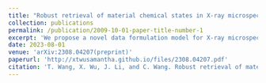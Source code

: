 ```yaml
---
title: "Robust retrieval of material chemical states in X-ray microspectroscopy(Preprint)"
collection: publications
permalink: /publication/2009-10-01-paper-title-number-1
excerpt: 'We propose a novel data formulation model for X-ray microspectroscopy and develop a dedicated unmixing framework to solve this problem, which is robust to noise and spectral variability. Moreover, this framework is not limited to the analysis of two-state material chemistry, making it an effective alternative to conventional and widely-used methods. In addition, an alternative directional multiplier method with provable convergence is applied to obtain the solution efficiently.'
date: 2023-08-01
venue: 'arXiv:2308.04207(preprint)'
paperurl: 'http://xtwusamantha.github.io/files/2308.04207.pdf'
citation: 'T. Wang, X. Wu, J. Li, and C. Wang. Robust retrieval of material chemical states in X-ray microspectroscopy. arXiv:2308.04207'
---
```


